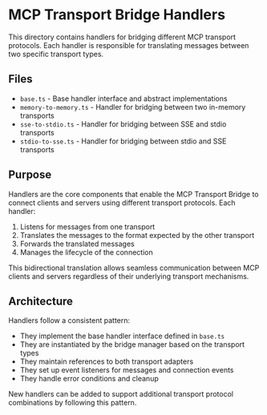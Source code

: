 # MCP Transport Bridge Handlers

This directory contains handlers for bridging different MCP transport protocols. Each handler is responsible for translating messages between two specific transport types.

## Files

- `base.ts` - Base handler interface and abstract implementations
- `memory-to-memory.ts` - Handler for bridging between two in-memory transports
- `sse-to-stdio.ts` - Handler for bridging between SSE and stdio transports
- `stdio-to-sse.ts` - Handler for bridging between stdio and SSE transports

## Purpose

Handlers are the core components that enable the MCP Transport Bridge to connect clients and servers using different transport protocols. Each handler:

1. Listens for messages from one transport
2. Translates the messages to the format expected by the other transport
3. Forwards the translated messages
4. Manages the lifecycle of the connection

This bidirectional translation allows seamless communication between MCP clients and servers regardless of their underlying transport mechanisms.

## Architecture

Handlers follow a consistent pattern:

- They implement the base handler interface defined in `base.ts`
- They are instantiated by the bridge manager based on the transport types
- They maintain references to both transport adapters
- They set up event listeners for messages and connection events
- They handle error conditions and cleanup

New handlers can be added to support additional transport protocol combinations by following this pattern.
